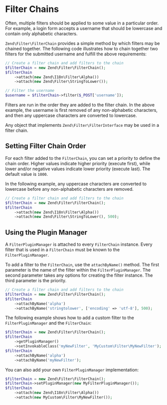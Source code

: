 # Filter Chains

Often, multiple filters should be applied to some value in a particular order.
For example, a login form accepts a username that should be lowercase and
contain only alphabetic characters.

`Zend\Filter\FilterChain` provides a simple method by which filters may be
chained together. The following code illustrates how to chain together two
filters for the submitted username and fulfill the above requirements:

```php
// Create a filter chain and add filters to the chain
$filterChain = new Zend\Filter\FilterChain();
$filterChain
    ->attach(new Zend\I18n\Filter\Alpha())
    ->attach(new Zend\Filter\StringToLower());

// Filter the username
$username = $filterChain->filter($_POST['username']);
```

Filters are run in the order they are added to the filter chain. In the above
example, the username is first removed of any non-alphabetic characters, and
then any uppercase characters are converted to lowercase.

Any object that implements `Zend\Filter\FilterInterface` may be used in a
filter chain.

## Setting Filter Chain Order

For each filter added to the `FilterChain`, you can set a priority to define
the chain order. Higher values indicate higher priority (execute first), while
lower and/or negative values indicate lower priority (execute last). The default value is `1000`.

In the following example, any uppercase characters are converted to lowercase
before any non-alphabetic characters are removed.

```php
// Create a filter chain and add filters to the chain
$filterChain = new Zend\Filter\FilterChain();
$filterChain
    ->attach(new Zend\I18n\Filter\Alpha())
    ->attach(new Zend\Filter\StringToLower(), 500);
```

## Using the Plugin Manager

A `FilterPluginManager` is attached to every `FilterChain` instance. Every filter
that is used in a `FilterChain` must be known to the `FilterPluginManager`.

To add a filter to the `FilterChain`, use the `attachByName()` method. The
first parameter is the name of the filter within the `FilterPluginManager`. The
second parameter takes any options for creating the filter instance. The third
parameter is the priority.

```php
// Create a filter chain and add filters to the chain
$filterChain = new Zend\Filter\FilterChain();
$filterChain
    ->attachByName('alpha')
    ->attachByName('stringtolower', ['encoding' => 'utf-8'], 500);
```

The following example shows how to add a custom filter to the `FilterPluginManager` and the
`FilterChain`:

```php
$filterChain = new Zend\Filter\FilterChain();
$filterChain
    ->getPluginManager()
    ->setInvokableClass('myNewFilter', 'MyCustom\Filter\MyNewFilter');
$filterChain
    ->attachByName('alpha')
    ->attachByName('myNewFilter');
```

You can also add your own `FilterPluginManager` implementation:

```php
$filterChain = new Zend\Filter\FilterChain();
$filterChain->setPluginManager(new MyFilterPluginManager());
$filterChain
    ->attach(new Zend\I18n\Filter\Alpha())
    ->attach(new MyCustom\Filter\MyNewFilter());
```
